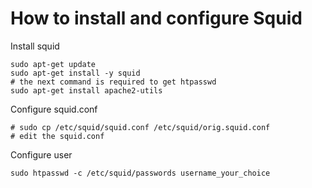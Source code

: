# How to install and configure Squid

Install squid


```
sudo apt-get update
sudo apt-get install -y squid
# the next command is required to get htpasswd
sudo apt-get install apache2-utils
```


Configure squid.conf
```
# sudo cp /etc/squid/squid.conf /etc/squid/orig.squid.conf
# edit the squid.conf
```

Configure user
```
sudo htpasswd -c /etc/squid/passwords username_your_choice
```

